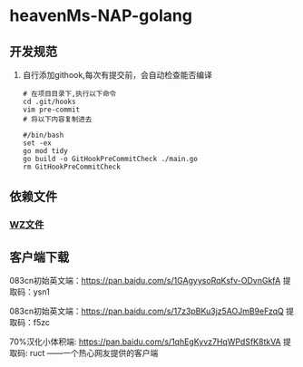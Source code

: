 # heavenMs-NAP-golang

## 开发规范
1. 自行添加githook,每次有提交前，会自动检查能否编译
    ```shell
    # 在项目目录下,执行以下命令
    cd .git/hooks
    vim pre-commit
    # 将以下内容复制进去
    
    #/bin/bash
    set -ex
    go mod tidy
    go build -o GitHookPreCommitCheck ./main.go
    rm GitHookPreCommitCheck
    ```

## 依赖文件

### [WZ文件](https://github.com/Galen-Chen177/heavenMs-NAP-golang/releases/download/wz/wz_root.zip)

## 客户端下载
083cn初始英文端：https://pan.baidu.com/s/1GAgyysoRqKsfv-ODvnGkfA 提取码：ysn1

083cn初始英文端：https://pan.baidu.com/s/17z3pBKu3jz5AOJmB9eFzqQ 提取码：f5zc

70%汉化小体积端: https://pan.baidu.com/s/1qhEgKyvz7HqWPdSfK8tkVA 提取码: ruct ——一个热心网友提供的客户端